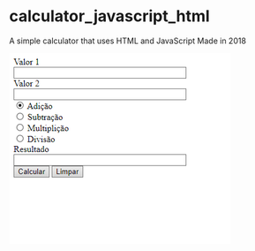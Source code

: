 # calculator_javascript_html
A simple calculator that uses HTML and JavaScript
Made in 2018

<img src="calculadora_img.png">
